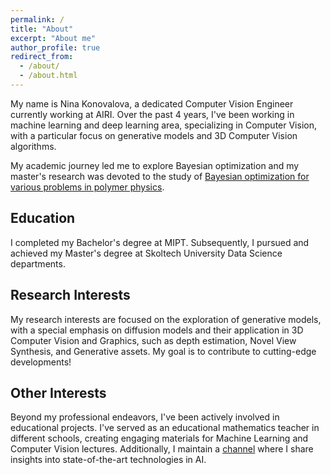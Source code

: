 ```yaml
---
permalink: /
title: "About"
excerpt: "About me"
author_profile: true
redirect_from: 
  - /about/
  - /about.html
---
```


My name is Nina Konovalova, a dedicated Computer Vision Engineer currently working at AIRI. Over the past 4 years, I've been working in machine learning and deep learning area, specializing in Computer Vision, with a particular focus on generative models and 3D Computer Vision algorithms.

My academic journey led me to explore Bayesian optimization and my master's research was devoted to the study of [Bayesian optimization for various problems in polymer physics](https://github.com/Nina-Konovalova/Bayesian-optimization-for-polymer-translocation-task).

## Education
I completed my Bachelor's degree at MIPT. Subsequently, I pursued and achieved my Master's degree at Skoltech University Data Science departments.

## Research Interests
My research interests are focused on the exploration of generative models, with a special emphasis on diffusion models and their application in 3D Computer Vision and Graphics, such as depth estimation, Novel View Synthesis, and Generative assets. My goal is to contribute to cutting-edge developments!

## Other Interests
Beyond my professional endeavors, I've been actively involved in educational projects. I've served as an educational mathematics teacher in different schools, creating engaging materials for Machine Learning and Computer Vision lectures. Additionally, I maintain a [channel](t.me/reading_ai/) where I share insights into state-of-the-art technologies in AI. 
